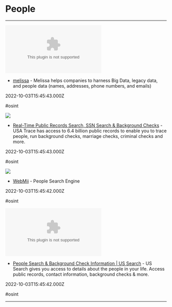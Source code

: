 # People

---

![](https://rdl.ink/render/https%3A%2F%2Fmelissa.com)

- [melissa](https://melissa.com) - Melissa helps companies to harness Big Data, legacy data, and people data (names, addresses, phone numbers, and emails)

2022-10-03T15:45:43.000Z

#osint

![](https://www.usatrace.com/wp-content/uploads/2018/07/ssn-search-internet-tools.jpg)

- [Real-Time Public Records Search, SSN Search & Background Checks](https://www.usatrace.com) - USA Trace has access to 6.4 billion public records to enable you to trace people, run background checks, marriage checks, criminal checks and more.

2022-10-03T15:45:43.000Z

#osint

![](https://webmii.com/v3/img/apple-touch-icon.png)

- [WebMii](https://webmii.com) - People Search Engine

2022-10-03T15:45:42.000Z

#osint

![](https://rdl.ink/render/https%3A%2F%2Fwww.ussearch.com)

- [People Search & Background Check Information | US Search](https://www.ussearch.com) - US Search gives you access to details about the people in your life. Access public records, contact information, background checks & more.

2022-10-03T15:45:42.000Z

#osint

---

